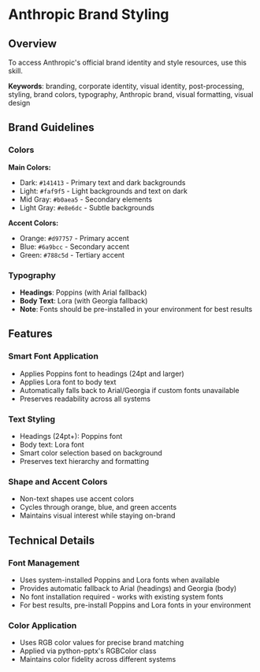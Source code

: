 # Anthropic Brand Styling

## Overview

To access Anthropic's official brand identity and style resources, use this skill.

**Keywords**: branding, corporate identity, visual identity, post-processing, styling, brand colors, typography, Anthropic brand, visual formatting, visual design

## Brand Guidelines

### Colors

**Main Colors:**

- Dark: `#141413` - Primary text and dark backgrounds
- Light: `#faf9f5` - Light backgrounds and text on dark
- Mid Gray: `#b0aea5` - Secondary elements
- Light Gray: `#e8e6dc` - Subtle backgrounds

**Accent Colors:**

- Orange: `#d97757` - Primary accent
- Blue: `#6a9bcc` - Secondary accent
- Green: `#788c5d` - Tertiary accent

### Typography

- **Headings**: Poppins (with Arial fallback)
- **Body Text**: Lora (with Georgia fallback)
- **Note**: Fonts should be pre-installed in your environment for best results

## Features

### Smart Font Application

- Applies Poppins font to headings (24pt and larger)
- Applies Lora font to body text
- Automatically falls back to Arial/Georgia if custom fonts unavailable
- Preserves readability across all systems

### Text Styling

- Headings (24pt+): Poppins font
- Body text: Lora font
- Smart color selection based on background
- Preserves text hierarchy and formatting

### Shape and Accent Colors

- Non-text shapes use accent colors
- Cycles through orange, blue, and green accents
- Maintains visual interest while staying on-brand

## Technical Details

### Font Management

- Uses system-installed Poppins and Lora fonts when available
- Provides automatic fallback to Arial (headings) and Georgia (body)
- No font installation required - works with existing system fonts
- For best results, pre-install Poppins and Lora fonts in your environment

### Color Application

- Uses RGB color values for precise brand matching
- Applied via python-pptx's RGBColor class
- Maintains color fidelity across different systems